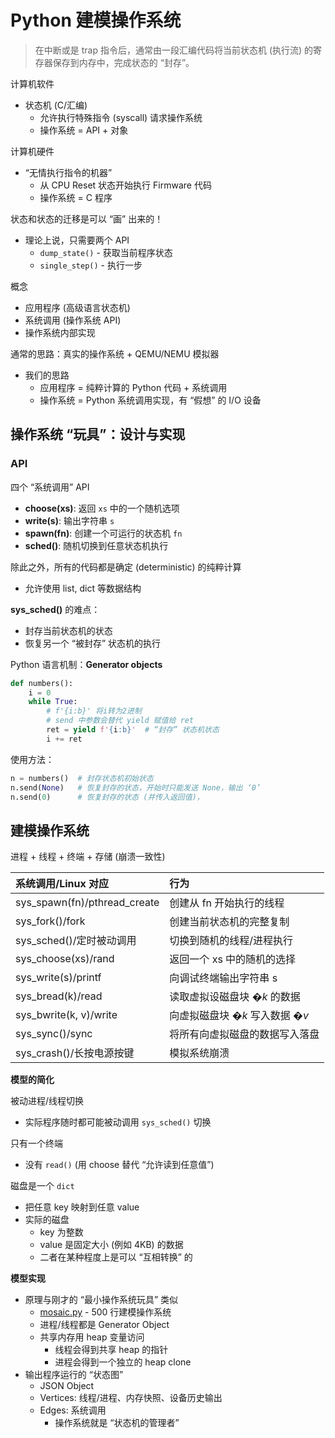 # Python 建模操作系统

> 在中断或是 trap 指令后，通常由一段汇编代码将当前状态机 (执行流) 的寄存器保存到内存中，完成状态的 “封存”。

计算机软件

- 状态机 (C/汇编)
  - 允许执行特殊指令 (syscall) 请求操作系统
  - 操作系统 = API + 对象



计算机硬件

- “无情执行指令的机器”
  - 从 CPU Reset 状态开始执行 Firmware 代码
  - 操作系统 = C 程序



状态和状态的迁移是可以 “画” 出来的！

- 理论上说，只需要两个 API
  - `dump_state()` - 获取当前程序状态
  - `single_step()` - 执行一步



 概念

- 应用程序 (高级语言状态机)
- 系统调用 (操作系统 API)
- 操作系统内部实现

通常的思路：真实的操作系统 + QEMU/NEMU 模拟器

- 我们的思路
  - 应用程序 = 纯粹计算的 Python 代码 + 系统调用
  - 操作系统 = Python 系统调用实现，有 “假想” 的 I/O 设备

## 操作系统 “玩具”：设计与实现

### API

四个 “系统调用” API

- **choose(xs)**: 返回 `xs` 中的一个随机选项
- **write(s)**: 输出字符串 `s`
- **spawn(fn)**: 创建一个可运行的状态机 `fn`
- **sched()**: 随机切换到任意状态机执行

除此之外，所有的代码都是确定 (deterministic) 的纯粹计算

- 允许使用 list, dict 等数据结构

**sys_sched()** 的难点：

- 封存当前状态机的状态
- 恢复另一个 “被封存” 状态机的执行

Python 语言机制：**Generator objects**

```python
def numbers():
    i = 0
    while True:
        # f'{i:b}' 将i转为2进制
        # send 中参数会替代 yield 赋值给 ret
        ret = yield f'{i:b}'  # “封存” 状态机状态
        i += ret
```

使用方法：

```python
n = numbers()  # 封存状态机初始状态
n.send(None)   # 恢复封存的状态，开始时只能发送 None，输出 ‘0’
n.send(0)      # 恢复封存的状态 (并传入返回值)，
```



## 建模操作系统

进程 + 线程 + 终端 + 存储 (崩溃一致性)

| 系统调用/Linux 对应          | 行为                            |
| :--------------------------- | :------------------------------ |
| sys_spawn(fn)/pthread_create | 创建从 fn 开始执行的线程        |
| sys_fork()/fork              | 创建当前状态机的完整复制        |
| sys_sched()/定时被动调用     | 切换到随机的线程/进程执行       |
| sys_choose(xs)/rand          | 返回一个 xs 中的随机的选择      |
| sys_write(s)/printf          | 向调试终端输出字符串 s          |
| sys_bread(k)/read            | 读取虚拟设磁盘块 �*k* 的数据    |
| sys_bwrite(k, v)/write       | 向虚拟磁盘块 �*k* 写入数据 �*v* |
| sys_sync()/sync              | 将所有向虚拟磁盘的数据写入落盘  |
| sys_crash()/长按电源按键     | 模拟系统崩溃                    |

**模型的简化**

被动进程/线程切换

- 实际程序随时都可能被动调用 `sys_sched()` 切换

只有一个终端

- 没有 `read()` (用 choose 替代 “允许读到任意值”)

磁盘是一个 `dict`

- 把任意 key 映射到任意 value
- 实际的磁盘
  - key 为整数
  - value 是固定大小 (例如 4KB) 的数据
  - 二者在某种程度上是可以 “互相转换” 的

**模型实现**

- 原理与刚才的 “最小操作系统玩具” 类似
  - [mosaic.py](https://gitee.com/oscsc/oslabcode/tree/master/ch04-os_python_modeling/mosaic/mosaic.py) - 500 行建模操作系统
  - 进程/线程都是 Generator Object
  - 共享内存用 heap 变量访问
    - 线程会得到共享 heap 的指针
    - 进程会得到一个独立的 heap clone
- 输出程序运行的 “状态图”
  - JSON Object
  - Vertices: 线程/进程、内存快照、设备历史输出
  - Edges: 系统调用
    - 操作系统就是 “状态机的管理者”